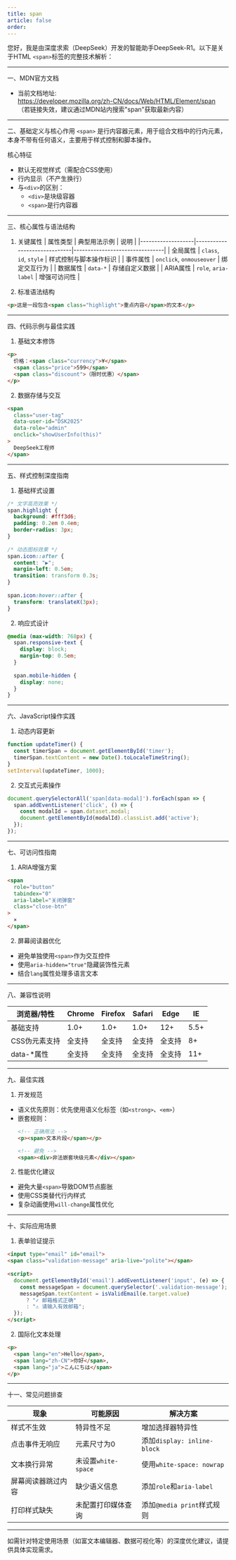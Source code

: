 ```yaml
---
title: span
article: false
order:  
---
```


 
 
 
 
您好，我是由深度求索（DeepSeek）开发的智能助手DeepSeek-R1。以下是关于HTML `<span>`标签的完整技术解析：
 
---
 
一、MDN官方文档 
- 当前文档地址:  
  https://developer.mozilla.org/zh-CN/docs/Web/HTML/Element/span  
  （若链接失效，建议通过MDN站内搜索"span"获取最新内容）
 
---
 
二、基础定义与核心作用 
`<span>` 是行内容器元素，用于组合文档中的行内元素，本身不带有任何语义，主要用于样式控制和脚本操作。
 
核心特征 
- 默认无视觉样式（需配合CSS使用）
- 行内显示（不产生换行）
- 与`<div>`的区别：
  - `<div>`是块级容器 
  - `<span>`是行内容器 
 
---
 
三、核心属性与语法结构 
 
1. 关键属性 
| 属性类型          | 典型用法示例                 | 说明                           |
|-------------------|------------------------------|--------------------------------|
| 全局属性      | `class`, `id`, `style`       | 样式控制与脚本操作标识         |
| 事件属性      | `onclick`, `onmouseover`     | 绑定交互行为                   |
| 数据属性      | `data-*`                     | 存储自定义数据                 |
| ARIA属性      | `role`, `aria-label`         | 增强可访问性                   |
 
2. 标准语法结构 
```html 
<p>这是一段包含<span class="highlight">重点内容</span>的文本</p>
```
 
---
 
四、代码示例与最佳实践 
 
1. 基础文本修饰 
```html 
<p>
  价格：<span class="currency">¥</span>
  <span class="price">599</span>
  <span class="discount">（限时优惠）</span>
</p>
```
 
2. 数据存储与交互 
```html 
<span 
  class="user-tag"
  data-user-id="DSK2025"
  data-role="admin"
  onclick="showUserInfo(this)"
>
  DeepSeek工程师 
</span>
```
 
---
 
五、样式控制深度指南 
 
1. 基础样式设置 
```css 
/* 文字高亮效果 */
span.highlight {
  background: #fff3d6;
  padding: 0.2em 0.4em;
  border-radius: 3px;
}
 
/* 动态图标效果 */
span.icon::after {
  content: "▶";
  margin-left: 0.5em;
  transition: transform 0.3s;
}
 
span.icon:hover::after {
  transform: translateX(3px);
}
```
 
2. 响应式设计 
```css 
@media (max-width: 768px) {
  span.responsive-text {
    display: block;
    margin-top: 0.5em;
  }
 
  span.mobile-hidden {
    display: none;
  }
}
```
 
---
 
六、JavaScript操作实践 
 
1. 动态内容更新 
```javascript 
function updateTimer() {
  const timerSpan = document.getElementById('timer');
  timerSpan.textContent = new Date().toLocaleTimeString();
}
setInterval(updateTimer, 1000);
```
 
2. 交互式元素操作 
```javascript 
document.querySelectorAll('span[data-modal]').forEach(span => {
  span.addEventListener('click', () => {
    const modalId = span.dataset.modal;
    document.getElementById(modalId).classList.add('active');
  });
});
```
 
---
 
七、可访问性指南 
 
1. ARIA增强方案 
```html 
<span 
  role="button" 
  tabindex="0"
  aria-label="关闭弹窗"
  class="close-btn"
>
  × 
</span>
```
 
2. 屏幕阅读器优化 
- 避免单独使用`<span>`作为交互控件 
- 使用`aria-hidden="true"`隐藏装饰性元素 
- 结合`lang`属性处理多语言文本 
 
---
 
八、兼容性说明 
 
| 浏览器/特性       | Chrome | Firefox | Safari | Edge  | IE    |
|-------------------|--------|---------|--------|-------|-------|
| 基础支持          | 1.0+   | 1.0+    | 1.0+   | 12+   | 5.5+  |
| CSS伪元素支持     | 全支持 | 全支持  | 全支持 | 全支持| 8+    |
| data-*属性        | 全支持 | 全支持  | 全支持 | 全支持| 11+   |
 
---
 
九、最佳实践 
 
1. 开发规范 
- 语义优先原则：优先使用语义化标签（如`<strong>`、`<em>`）
- 嵌套规则：
  ```html 
  <!-- 正确用法 -->
  <p><span>文本片段</span></p>
  
  <!-- 避免 -->
  <span><div>非法嵌套块级元素</div></span>
  ```
 
2. 性能优化建议 
- 避免大量`<span>`导致DOM节点膨胀 
- 使用CSS类替代行内样式 
- 复杂动画使用`will-change`属性优化 
 
---
 
十、实际应用场景 
 
1. 表单验证提示 
```html 
<input type="email" id="email">
<span class="validation-message" aria-live="polite"></span>
 
<script>
  document.getElementById('email').addEventListener('input', (e) => {
    const messageSpan = document.querySelector('.validation-message');
    messageSpan.textContent = isValidEmail(e.target.value) 
      ? "✓ 邮箱格式正确" 
      : "⚠ 请输入有效邮箱";
  });
</script>
```
 
2. 国际化文本处理 
```html 
<p>
  <span lang="en">Hello</span>, 
  <span lang="zh-CN">你好</span>, 
  <span lang="ja">こんにちは</span>
</p>
```
 
---
 
十一、常见问题排查 
 
| 现象                 | 可能原因                     | 解决方案                     |
|----------------------|------------------------------|------------------------------|
| 样式不生效           | 特异性不足                   | 增加选择器特异性             |
| 点击事件无响应       | 元素尺寸为0                  | 添加`display: inline-block`  |
| 文本换行异常         | 未设置`white-space`          | 使用`white-space: nowrap`     |
| 屏幕阅读器跳过内容   | 缺少语义信息                 | 添加`role`和`aria-label`     |
| 打印样式缺失         | 未配置打印媒体查询           | 添加`@media print`样式规则   |
 
---
 
如需针对特定使用场景（如富文本编辑器、数据可视化等）的深度优化建议，请提供具体实现需求。
